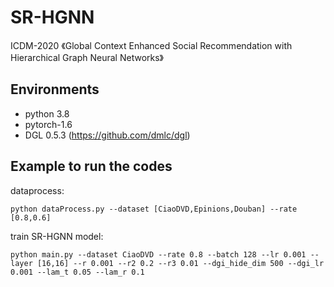 # SR-HGNN
ICDM-2020
《Global Context Enhanced Social Recommendation with Hierarchical Graph Neural Networks》
## Environments

- python 3.8
- pytorch-1.6
- DGL 0.5.3 (https://github.com/dmlc/dgl)

## Example to run the codes		

dataprocess:

```
python dataProcess.py --dataset [CiaoDVD,Epinions,Douban] --rate [0.8,0.6]
```

train SR-HGNN model:

```
python main.py --dataset CiaoDVD --rate 0.8 --batch 128 --lr 0.001 --layer [16,16] --r 0.001 --r2 0.2 --r3 0.01 --dgi_hide_dim 500 --dgi_lr 0.001 --lam_t 0.05 --lam_r 0.1
```


